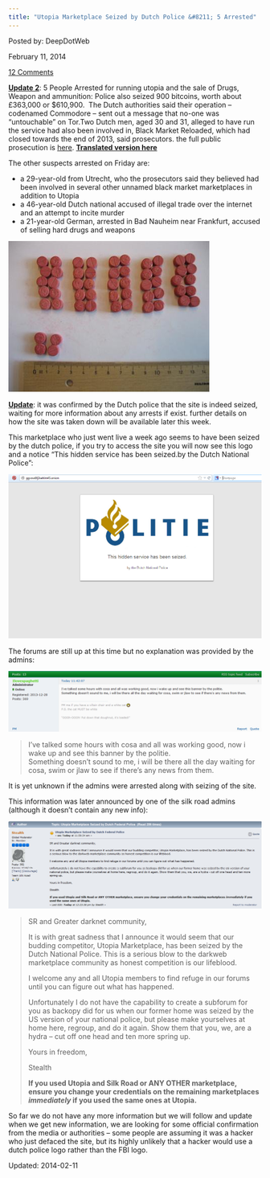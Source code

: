 ```yaml
---
title: "Utopia Marketplace Seized by Dutch Police &#8211; 5 Arrested"
---
```


Posted by: DeepDotWeb

<span>February 11, 2014</span>

<a href="/2014/02/11/utopia-marketplace-seized-by-dutch-police/#comments">12 Comments</a></span>
</p>
<p><span style="text-decoration: underline;"><strong>Update 2</strong></span>: 5 People Arrested for running utopia and the sale of Drugs, Weapon and ammunition: Police also seized 900 bitcoins, worth about £363,000 or $610,900.  The Dutch authorities said their operation &#8211; codenamed Commodore &#8211; sent out a message that no-one was &#8220;untouchable&#8221; on Tor.Two Dutch men, aged 30 and 31, alleged to have run the service had also been involved in, Black Market Reloaded, which had closed towards the end of 2013, said prosecutors. the full public prosecution is <a href="http://www.om.nl/actueel/nieuwsberichten/@162281/undercover-onderzoek/">here</a>. <a href="/2014/02/12/the-utopia-bust-details-prosecution-announcement/"><strong>Translated version here</strong></a></p>
<p>The other suspects arrested on Friday are:</p>
<ul>
<li>a 29-year-old from Utrecht, who the prosecutors said they believed had been involved in several other unnamed black market marketplaces in addition to Utopia</li>
<li>a 46-year-old Dutch national accused of illegal trade over the internet and an attempt to incite murder</li>
<li>a 21-year-old German, arrested in Bad Nauheim near Frankfurt, accused of selling hard drugs and weapons</li>
</ul>
<img src="/imgs/2014/02/1u2.jpg" />

<p><span style="text-decoration: underline;"><strong>Update</strong></span>: it was confirmed by the Dutch police that the site is indeed seized, waiting for more information about any arrests if exist. further details on how the site was taken down will be available later this week.</p>
<p>This marketplace who just went live a week ago seems to have been seized by the dutch police, if you try to access the site you will now see this logo and a notice &#8220;This hidden service has been seized.by the Dutch National Police&#8221;:</p>
<img src="/imgs/2014/02/utioua.png" />

<p>The forums are still up at this time but no explanation was provided by the admins:</p>
<img src="/imgs/2014/02/forum.png" />

<blockquote><p>I&#8217;ve talked some hours with cosa and all was working good, now i wake up and see this banner by the politie.<br/>
    Something doesn&#8217;t sound to me, i will be there all the day waiting for cosa, swim or jlaw to see if there&#8217;s any news from them.</p></blockquote>
<p>It is yet unknown if the admins were arrested along with seizing of the site.</p>
<p>This information was later announced by one of the silk road admins (although it doesn&#8217;t contain any new info):</p>
<img src="/imgs/2014/02/stealth.png" />

<blockquote><p>SR and Greater darknet community,</p>
<p>It is with great sadness that I announce it would seem that our budding competitor, Utopia Marketplace, has been seized by the Dutch National Police. This is a serious blow to the darkweb marketplace community as honest competition is our lifeblood.</p>
<p>I welcome any and all Utopia members to find refuge in our forums until you can figure out what has happened.</p>
<p>Unfortunately I do not have the capability to create a subforum for you as backopy did for us when our former home was seized by the US version of your national police, but please make yourselves at home here, regroup, and do it again. Show them that you, we, are a hydra &#8211; cut off one head and ten more spring up.</p>
<p>Yours in freedom,</p>
<p>Stealth</p>
<p><strong>If you used Utopia and Silk Road or ANY OTHER marketplace, ensure you change your credentials on the remaining marketplaces <em>immediately</em> if you used the same ones at Utopia.</strong></p></blockquote>
<p>So far we do not have any more information but we will follow and update when we get new information, we are looking for some official confirmation from the media or authorities &#8211; some people are assuming it was a hacker who just defaced the site, but its highly unlikely that a hacker would use a dutch police logo rather than the FBI logo.</p>
</div>

Updated: 2014-02-11
    
